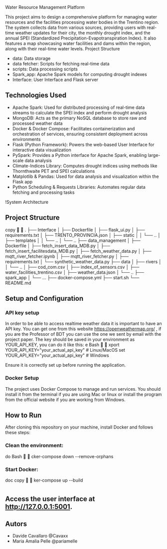  Water Resource Management Platform

This project aims to design a comprehensive platform for managing water resources and the facilities processing water bodies in the Trentino region. The system collects data from various sources, providing users with real-time weather updates for their city, the monthly drought index, and the annual SPEI (Standardized Precipitation-Evapotranspiration Index). It also features a map showcasing water facilities and dams within the region, along with their real-time water levels.
Project Structure
- data: Data storage
- data fetcher: Scripts for fetching real-time data
- scripts: Data processing scripts
- Spark_app: Apache Spark models for computing drought indexes
- Interface: User Interface and Flask server

## Technologies Used

- Apache Spark: Used for distributed processing of real-time data streams to calculate the SPEI index and perform drought analysis​
- MongoDB: Acts as the primary NoSQL database to store raw and processed weather data​
- Docker & Docker Compose: Facilitates containerization and orchestration of services, ensuring consistent deployment across environments​
- Flask (Python Framework): Powers the web-based User Interface for interactive data visualization​
- PySpark: Provides a Python interface for Apache Spark, enabling large-scale data analysis​
- Climate-Indices Library: Computes drought indices using methods like Thornthwaite PET and SPEI calculations​
- Matplotlib & Pandas: Used for data analysis and visualization within the Flask app​
- Python Scheduling & Requests Libraries: Automates regular data fetching and processing tasks​

!System Architecture


## Project Structure
copy


.
├── Interface
│   ├── Dockerfile
│   ├── flask_ui.py
│   ├── requirements.txt
│   ├── TRENTO_PROVINCIA.json
│   ├── static
│   │   └── ..
│   ├── templates
│   │   └── ..
│   └── ..
├── data_management
│   ├── Dockerfile
│   ├── fetch_insert_data_MDB.py
│   ├── fetch_insert_facilitesdata_MDB.py
│   ├── fetch_weather_data.py
│   ├── mqtt_river_fetcher.ipynb
│   ├── mqtt_river_fetcher.py
│   ├── requirements.txt
│   └──  synthetic_weather_data.py
├── data
│   ├── rivers
│   │   └── ..
│   ├── cod_com.csv
│   ├── index_of_sensors.csv
│   ├── water_facilities_trentino.csv
│   ├── weather_data.json
│   └── ..
├── spark_app
│   └── ...
├── docker-compose.yml
├── start.sh
└── README.md
 


## Setup and Configuration
### API key setup
In order to be able to access realtime weather data it is important to have an API key. You can get one from this website https://openweathermap.org/ , if you are the Professor of BDT you can use the one we sent by email with the project paper.
The key should be saved in your environment as YOUR_API_KEY, you can do it like this:
 e
Bash


xport YOUR_API_KEY="your_actual_api_key"  # Linux/MacOS
set YOUR_API_KEY="your_actual_api_key"  # Windows
 
Ensure it is correctly set up before running the application.


### Docker Setup
The project uses Docker Compose to manage and run services. You should install it from the terminal if you are using Mac or linux or install the program from the official website if you are working from Windows.

## How to Run
After cloning this repository on your machine, install Docker and follows these steps:

### Clean the environment:

 do
Bash


cker-compose down --remove-orphans
   
  
### Start Docker:

 doc
copy


ker-compose up --build
 

#
## Access the user interface at http://127.0.0.1:5001.


## Autors
- Davide Cavallaro @Cavaxx
- Maria Amalia Pelle @pariamelle
